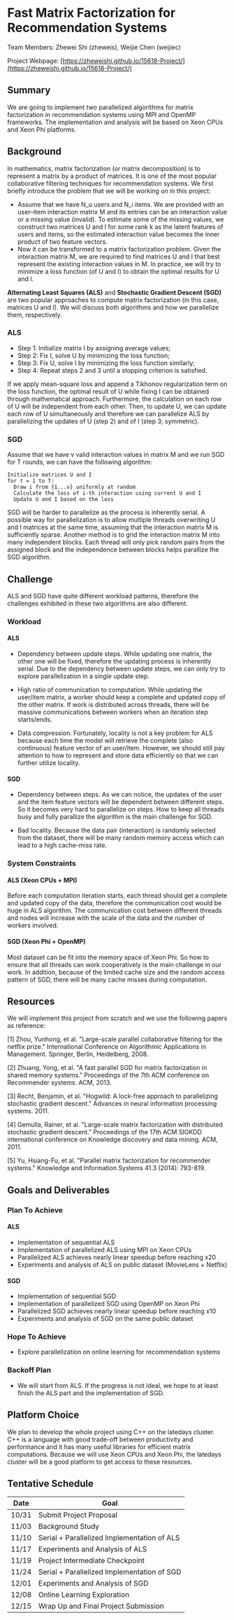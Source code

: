 # Fast Matrix Factorization for Recommendation Systems

Team Members: Zhewei Shi (zheweis), Weijie Chen (weijiec)

Project Webpage: [https://zheweishi.github.io/15618-Project/](https://zheweishi.github.io/15618-Project/)

## Summary
We are going to implement two parallelized algorithms for matrix factorization in recommendation systems using MPI and OpenMP frameworks. The implementation and analysis will be based on Xeon CPUs and Xeon Phi platforms.

## Background
In mathematics, matrix factorization (or matrix decomposition) is to represent a matrix by a product of matrices. It is one of the most popular collaborative filtering techniques for recommendation systems. We first briefly introduce the problem that we will be working on in this project:
* Assume that we have N_u users and N_i items. We are provided with an user–item interaction matrix M and its entries can be an interaction value or a missing value (invalid). To estimate some of the missing values, we construct two matrices U and I for some rank k as the latent features of users and items, so the estimated interaction value becomes the inner product of two feature vectors.
* Now it can be transformed to a matrix factorization problem. Given the interaction matrix M, we are required to find matrices U and I that best represent the existing interaction values in M. In practice, we will try to minimize a loss function (of U and I) to obtain the optimal results for U and I.

**Alternating Least Squares (ALS)** and **Stochastic Gradient Descent (SGD)** are two popular approaches to compute matrix factorization (in this case, matrices U and I). We will discuss both algorithms and how we parallelize them, respectively.

### ALS
* Step 1: Initialize matrix I by assigning average values;
* Step 2: Fix I, solve U by minimizing the loss function;
* Step 3: Fix U, solve I by minimizing the loss function similarly;
* Step 4: Repeat steps 2 and 3 until a stopping criterion is satisfied.

If we apply mean-square loss and append a Tikhonov regularization term on the loss function, the optimal result of U while fixing I can be obtained through mathematical approach. Furthermore, the calculation on each row of U will be independent from each other. Then, to update U, we can update each row of U simultaneously and therefore we can parallelize ALS by parallelizing the updates of U (step 2) and of I (step 3; symmetric).

### SGD
Assume that we have v valid interaction values in matrix M and we run SGD for T rounds, we can have the following algorithm:
```
Initialize matrices U and I
for t = 1 to T:
  Draw i from {1...v} uniformly at random
  Calculate the loss of i-th interaction using current U and I
  Update U and I based on the loss
```
SGD will be harder to parallelize as the process is inherently serial. A possible way for parallelization is to allow multiple threads overwriting U and I matrices at the same time, assuming that the interaction matrix M is sufficiently sparse. Another method is to grid the interaction matrix M into many independent blocks. Each thread will only pick random pairs from the assigned block and the independence between blocks helps parallize the SGD algorithm.

## Challenge
ALS and SGD have quite different workload patterns, therefore the challenges exhibited in these two algorithms are also different.

### Workload

#### ALS

- Dependency between update steps. While updating one matrix, the other one will be fixed, therefore the updating process is inherently serial. Due to the dependency between update steps, we can only try to explore parallelization in a single update step.

- High ratio of communication to computation. While updating the user/item matrix, a worker should keep a complete and updated copy of the other matrix. If work is distributed across threads, there will be massive communications between workers when an iteration step starts/ends.

- Data compression. Fortunately, locality is not a key problem for ALS because each time the model will retrieve the complete (also continuous) feature vector of an user/item. However, we should still pay attention to how to represent and store data efficiently so that we can further utilize locality.

#### SGD

- Dependency between steps. As we can notice, the updates of the user and the item feature vectors will be dependent between different steps. So it becomes very hard to parallelize on steps. How to keep all threads busy and fully parallize the algorithm is the main challenge for SGD.

- Bad locality. Because the data pair (interaction) is randomly selected from the dataset, there will be many random memory access which can lead to a high cache-miss rate.

### System Constraints

#### ALS (Xeon CPUs + MPI)

Before each computation iteration starts, each thread should get a complete and updated copy of the data, therefore the communication cost would be huge in ALS algorithm. The communication cost between different threads and nodes will increase with the scale of the data and the number of workers involved.

#### SGD (Xeon Phi + OpenMP)

Most dataset can be fit into the memory space of Xeon Phi. So how to ensure that all threads can work cooperatively is the main challenge in our work. In addition, because of the limited cache size and the random access pattern of SGD, there will be many cache misses during computation.

## Resources

We will implement this project from scratch and we use the following papers as reference:

[1] Zhou, Yunhong, et al. "Large-scale parallel collaborative filtering for the netflix prize." International Conference on Algorithmic Applications in Management. Springer, Berlin, Heidelberg, 2008.

[2] Zhuang, Yong, et al. "A fast parallel SGD for matrix factorization in shared memory systems." Proceedings of the 7th ACM conference on Recommender systems. ACM, 2013.

[3] Recht, Benjamin, et al. "Hogwild: A lock-free approach to parallelizing stochastic gradient descent." Advances in neural information processing systems. 2011.

[4] Gemulla, Rainer, et al. "Large-scale matrix factorization with distributed stochastic gradient descent." Proceedings of the 17th ACM SIGKDD international conference on Knowledge discovery and data mining. ACM, 2011.

[5] Yu, Hsiang-Fu, et al. "Parallel matrix factorization for recommender systems." Knowledge and Information Systems 41.3 (2014): 793-819.

## Goals and Deliverables

### Plan To Achieve

#### ALS
* Implementation of sequential ALS
* Implementation of parallelized ALS using MPI on Xeon CPUs
* Parallelized ALS achieves nearly linear speedup before reaching x20
* Experiments and analysis of ALS on public dataset (MovieLens + Netflix)

#### SGD
* Implementation of sequential SGD
* Implementation of parallelized SGD using OpenMP on Xeon Phi
* Parallelized SGD achieves nearly linear speedup before reaching x10
* Experiments and analysis of SGD on the same public dataset

### Hope To Achieve

* Explore parallelization on online learning for recommendation systems

### Backoff Plan

* We will start from ALS. If the progress is not ideal, we hope to at least finish the ALS part and the implementation of SGD.

## Platform Choice

We plan to develop the whole project using C++ on the latedays cluster. C++ is a language with good trade-off between productivity and performance and it has many useful libraries for efficient matrix computations. Because we will use Xeon CPUs and Xeon Phi, the latedays cluster will be a good platform to get access to these resources.

## Tentative Schedule

| Date | Goal |
|------|------|
|10/31 |Submit Project Proposal|
|11/03 |Background Study|
|11/10 |Serial + Parallelized Implementation of ALS|
|11/17 |Experiments and Analysis of ALS|
|11/19 |Project Intermediate Checkpoint|
|11/24 |Serial + Parallelized Implementation of SGD|
|12/01 |Experiments and Analysis of SGD|
|12/08 |Online Learning Exploration|
|12/15 |Wrap Up and Final Project Submission|
